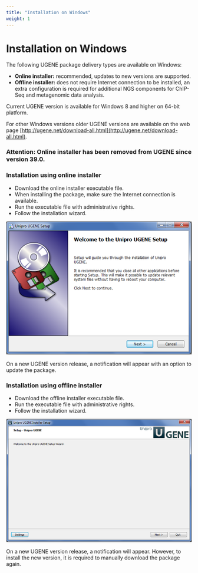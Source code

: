 ```yaml
---
title: "Installation on Windows"
weight: 1
---
```



# Installation on Windows

The following UGENE package delivery types are available on Windows:

*   **Online installer:** recommended, updates to new versions are supported.
*   **Offline installer:** does not require Internet connection to be installed, an extra configuration is required for additional NGS components for ChIP-Seq and metagenomic data analysis.

Current UGENE version is available for Windows 8 and higher on 64-bit platform.

For other Windows versions older UGENE versions are available on the web page [http://ugene.net/download-all.html](http://ugene.net/download-all.html).

### Attention: **O**nline installer has been removed from UGENE since version 39.0.

### Installation using online installer

*   Download the online installer executable file.
*   When installing the package, make sure the Internet connection is available.
*   Run the executable file with administrative rights.
*   Follow the installation wizard.


![](/images/65929241/65929242.png)

On a new UGENE version release, a notification will appear with an option to update the package.

### Installation using offline installer

*   Download the offline installer executable file.
*   Run the executable file with administrative rights.
*   Follow the installation wizard.


![](/images/65929241/65929243.png)

On a new UGENE version release, a notification will appear. However, to install the new version, it is required to manually download the package again.
